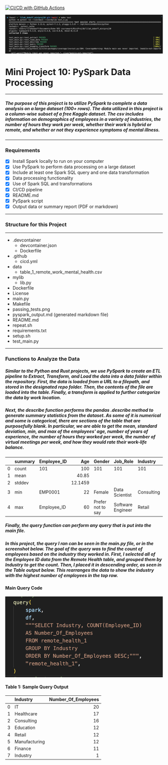 [![CI/CD with GitHub Actions](https://github.com/nogibjj/lilah_duboff_miniproj10/actions/workflows/cicd.yml/badge.svg)](https://github.com/nogibjj/lilah_duboff_miniproj10/actions/workflows/cicd.yml)

![alt text](readme_screenshots/passing_tests.png)

# Mini Project 10: PySpark Data Processing
---
##### The purpose of this project is to utilize PySpark to complete a data analysis on a large dataset (100+ rows). The data utilized in this project is a column-wise subset of a free Kaggle dataset. The csv includes information on demographics of employees in a variety of industries, the number of hours they work per week, whether their work is hybrid or remote, and whether or not they experience symptoms of mental illness. 
---
### Requirements
- [x] Install Spark locally to run on your computer
- [x] Use PySpark to perform data processing on a large dataset
- [x] Include at least one Spark SQL query and one data transformation
- [x] Data processing functionality 
- [x] Use of Spark SQL and transformations
- [x] CI/CD pipeline 
- [x] README.md 
- [x] PySpark script
- [x] Output data or summary report (PDF or markdown)

---
### Structure for this Project
---
- .devcontainer
    - devcontainer.json
    - Dockerfile
- .github
    - cicd.yml
- data
    - table_1_remote_work_mental_health.csv
- mylib
    - lib.py
- Dockerfile
- License
- main.py
- Makefile
- passing_tests.png
- pyspark_output.md (generated markdown file)
- README.md
- repeat.sh
- requirements.txt
- setup.sh
- test_main.py
---
### Functions to Analyze the Data
##### Similar to the Python and Rust projects, we use PySpark to create an ETL pipeline to Extract, Transform, and Load the data into a data folder within the repository. First, the data is loaded from a URL to a filepath, and stored in the designated repo folder. Then, the contents of the file are loaded into the table. Finally, a transform is applied to further categorize the data by work location. 

##### Next, the describe function performs the pandas .describe method to generate summary statistics from the dataset. As some of it is numerical and some is categorical, there are sections of the table that are purposefully blank. In particular, we are able to get the mean, standard deviation, min, and max of the employees' age, number of years of experience, the number of hours they worked per week, the number of virtual meetings per week, and how they would rate their work-life balance.


|    | summary   | Employee_ID   |      Age | Gender            | Job_Role          | Industry   |   Years_of_Experience | Work_Location   |   Hours_Worked_Per_Week |   Number_of_Virtual_Meetings |   Work_Life_Balance_Rating |
|---:|:----------|:--------------|---------:|:------------------|:------------------|:-----------|----------------------:|:----------------|------------------------:|-----------------------------:|---------------------------:|
|  0 | count     | 101           | 100      | 101               | 101               | 101        |              100      | 101             |                100      |                    100       |                  100       |
|  1 | mean      |               |  40.85   |                   |                   |            |               18.46   |                 |                 39.12   |                      8.44    |                    3.02    |
|  2 | stddev    |               |  12.1459 |                   |                   |            |               10.0689 |                 |                 12.3822 |                      4.40917 |                    1.30252 |
|  3 | min       | EMP0001       |  22      | Female            | Data Scientist    | Consulting |                1      | Hybrid          |                 20      |                      0       |                    1       |
|  4 | max       | Employee_ID   |  60      | Prefer not to say | Software Engineer | Retail     |               35      | Work_Location   |                 60      |                     15       |                    5       |


##### Finally, the query function can perform any query that is put into the main file.

##### In this project, the query I ran can be seen in the main.py file, or in the screenshot below. The goal of the query was to find the count of employees based on the industry they worked in. First, I selected all of the Employee ID data from the Remote Health table, and grouped them by Industry to get the count. Then, I placed it in descending order, as seen in the Table output below. This rearranges the data to show the industry with the highest number of employees in the top row. 

#### Main Query Code
![alt text](readme_screenshots/main_query.png)

#### Table 1: Sample Query Output
|    | Industry      |   Number_Of_Employees |
|---:|:--------------|----------------------:|
|  0 | IT            |                    20 |
|  1 | Healthcare    |                    17 |
|  2 | Consulting    |                    16 |
|  3 | Education     |                    12 |
|  4 | Retail        |                    12 |
|  5 | Manufacturing |                    12 |
|  6 | Finance       |                    11 |
|  7 | Industry      |                     1 |







